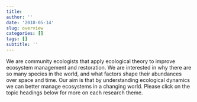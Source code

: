 ```yaml
---
title: 
author: ''
date: '2018-05-14'
slug: overview
categories: []
tags: []
subtitle: ''
---
```


We are community ecologists that apply ecological theory to improve ecosystem management and restoration. We are interested in why there are so many species in the world, and what factors shape their abundances over space and time. Our aim is that by understanding ecological dynamics we can better manage ecosystems in a changing world. Please click on the topic headings below for more on each research theme.